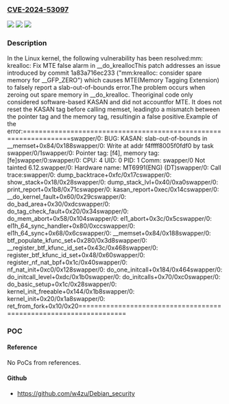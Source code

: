 ### [CVE-2024-53097](https://cve.mitre.org/cgi-bin/cvename.cgi?name=CVE-2024-53097)
![](https://img.shields.io/static/v1?label=Product&message=Linux&color=blue)
![](https://img.shields.io/static/v1?label=Version&message=c383263ee82a%3C%208ebee7565eff%20&color=brighgreen)
![](https://img.shields.io/static/v1?label=Vulnerability&message=n%2Fa&color=brighgreen)

### Description

In the Linux kernel, the following vulnerability has been resolved:mm: krealloc: Fix MTE false alarm in __do_kreallocThis patch addresses an issue introduced by commit 1a83a716ec233 ("mm:krealloc: consider spare memory for __GFP_ZERO") which causes MTE(Memory Tagging Extension) to falsely report a slab-out-of-bounds error.The problem occurs when zeroing out spare memory in __do_krealloc. Theoriginal code only considered software-based KASAN and did not accountfor MTE. It does not reset the KASAN tag before calling memset, leadingto a mismatch between the pointer tag and the memory tag, resultingin a false positive.Example of the error:==================================================================swapper/0: BUG: KASAN: slab-out-of-bounds in __memset+0x84/0x188swapper/0: Write at addr f4ffff8005f0fdf0 by task swapper/0/1swapper/0: Pointer tag: [f4], memory tag: [fe]swapper/0:swapper/0: CPU: 4 UID: 0 PID: 1 Comm: swapper/0 Not tainted 6.12.swapper/0: Hardware name: MT6991(ENG) (DT)swapper/0: Call trace:swapper/0:  dump_backtrace+0xfc/0x17cswapper/0:  show_stack+0x18/0x28swapper/0:  dump_stack_lvl+0x40/0xa0swapper/0:  print_report+0x1b8/0x71cswapper/0:  kasan_report+0xec/0x14cswapper/0:  __do_kernel_fault+0x60/0x29cswapper/0:  do_bad_area+0x30/0xdcswapper/0:  do_tag_check_fault+0x20/0x34swapper/0:  do_mem_abort+0x58/0x104swapper/0:  el1_abort+0x3c/0x5cswapper/0:  el1h_64_sync_handler+0x80/0xccswapper/0:  el1h_64_sync+0x68/0x6cswapper/0:  __memset+0x84/0x188swapper/0:  btf_populate_kfunc_set+0x280/0x3d8swapper/0:  __register_btf_kfunc_id_set+0x43c/0x468swapper/0:  register_btf_kfunc_id_set+0x48/0x60swapper/0:  register_nf_nat_bpf+0x1c/0x40swapper/0:  nf_nat_init+0xc0/0x128swapper/0:  do_one_initcall+0x184/0x464swapper/0:  do_initcall_level+0xdc/0x1b0swapper/0:  do_initcalls+0x70/0xc0swapper/0:  do_basic_setup+0x1c/0x28swapper/0:  kernel_init_freeable+0x144/0x1b8swapper/0:  kernel_init+0x20/0x1a8swapper/0:  ret_from_fork+0x10/0x20==================================================================

### POC

#### Reference
No PoCs from references.

#### Github
- https://github.com/w4zu/Debian_security

